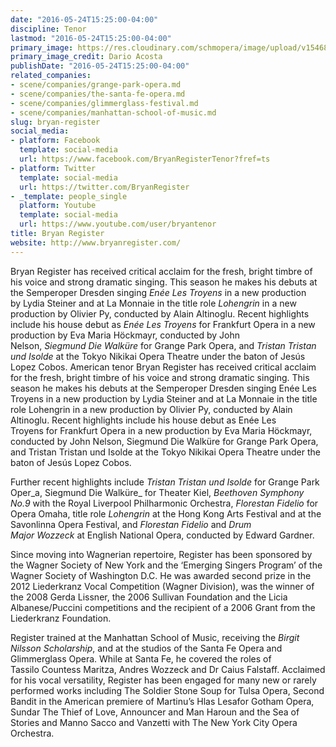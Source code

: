 ```yaml
---
date: "2016-05-24T15:25:00-04:00"
discipline: Tenor
lastmod: "2016-05-24T15:25:00-04:00"
primary_image: https://res.cloudinary.com/schmopera/image/upload/v1546830142/media/2019/01/BryanRegister.gif
primary_image_credit: Dario Acosta
publishDate: "2016-05-24T15:25:00-04:00"
related_companies:
- scene/companies/grange-park-opera.md
- scene/companies/the-santa-fe-opera.md
- scene/companies/glimmerglass-festival.md
- scene/companies/manhattan-school-of-music.md
slug: bryan-register
social_media:
- platform: Facebook
  template: social-media
  url: https://www.facebook.com/BryanRegisterTenor?fref=ts
- platform: Twitter
  template: social-media
  url: https://twitter.com/BryanRegister
- _template: people_single
  platform: Youtube
  template: social-media
  url: https://www.youtube.com/user/bryantenor
title: Bryan Register
website: http://www.bryanregister.com/
---
```

Bryan Register has received critical acclaim for the fresh, bright timbre of his voice and strong dramatic singing. This season he makes his debuts at the Semperoper Dresden singing _Enée Les Troyens_ in a new production by Lydia Steiner and at La Monnaie in the title role _Lohengrin_ in a new production by Olivier Py, conducted by Alain Altinoglu. Recent highlights include his house debut as _Enée Les Troyens_ for Frankfurt Opera in a new production by Eva Maria Höckmayr, conducted by John Nelson, _Siegmund Die Walküre_ for Grange Park Opera, and _Tristan Tristan und Isolde_ at the Tokyo Nikikai Opera Theatre under the baton of Jesús Lopez Cobos. American tenor Bryan Register has received critical acclaim for the fresh, bright timbre of his voice and strong dramatic singing. This season he makes his debuts at the Semperoper Dresden singing Enée Les Troyens in a new production by Lydia Steiner and at La Monnaie in the title role Lohengrin in a new production by Olivier Py, conducted by Alain Altinoglu. Recent highlights include his house debut as Enée Les Troyens for Frankfurt Opera in a new production by Eva Maria Höckmayr, conducted by John Nelson, Siegmund Die Walküre for Grange Park Opera, and Tristan Tristan und Isolde at the Tokyo Nikikai Opera Theatre under the baton of Jesús Lopez Cobos.

Further recent highlights include _Tristan Tristan und Isolde_ for Grange Park Oper_a, Siegmund Die Walküre_ for Theater Kiel, _Beethoven Symphony No.9_ with the Royal Liverpool Philharmonic Orchestra, _Florestan Fidelio_ for Opera Omaha, title role _Lohengrin_ at the Hong Kong Arts Festival and at the Savonlinna Opera Festival, and _Florestan Fidelio_ and _Drum Major Wozzeck_ at English National Opera, conducted by Edward Gardner.

Since moving into Wagnerian repertoire, Register has been sponsored by the Wagner Society of New York and the ‘Emerging Singers Program’ of the Wagner Society of Washington D.C. He was awarded second prize in the 2012 Liederkranz Vocal Competition (Wagner Division), was the winner of the 2008 Gerda Lissner, the 2006 Sullivan Foundation and the Licia Albanese/Puccini competitions and the recipient of a 2006 Grant from the Liederkranz Foundation.

Register trained at the Manhattan School of Music, receiving the _Birgit Nilsson Scholarship_, and at the studios of the Santa Fe Opera and Glimmerglass Opera. While at Santa Fe, he covered the roles of Tassilo Countess Maritza, Andres Wozzeck and Dr Caius Falstaff. Acclaimed for his vocal versatility, Register has been engaged for many new or rarely performed works including The Soldier Stone Soup for Tulsa Opera, Second Bandit in the American premiere of Martinu’s Hlas Lesafor Gotham Opera, Sundar The Thief of Love, Announcer and Man Haroun and the Sea of Stories and Manno Sacco and Vanzetti with The New York City Opera Orchestra.